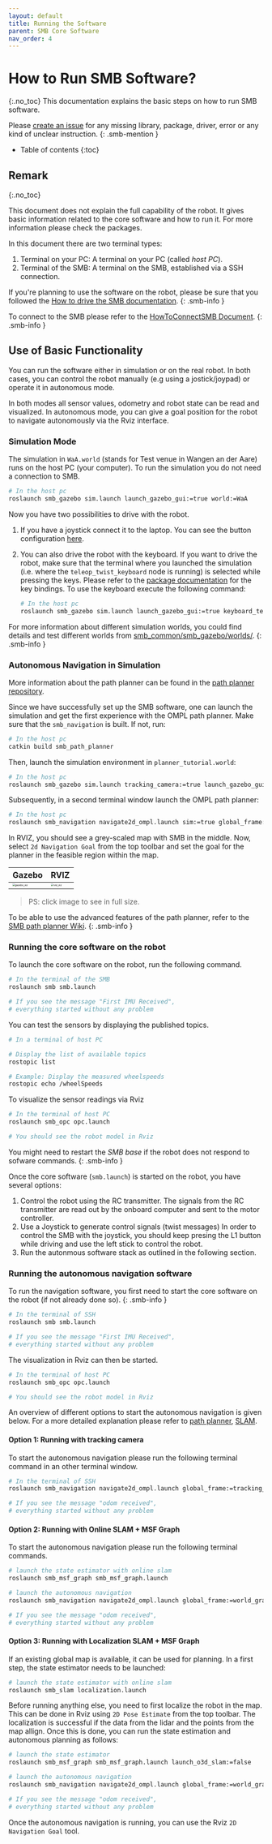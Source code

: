 ```yaml
---
layout: default
title: Running the Software
parent: SMB Core Software
nav_order: 4
---
```


# How to Run SMB Software?
{:.no_toc}
This documentation explains the basic steps on how to run SMB software.

Please [create an issue](https://github.com/ETHZ-RobotX/SuperMegaBot/issues/new) for any missing library, package, driver, error or any kind of unclear instruction.
{: .smb-mention }

* Table of contents
{:toc}

## Remark
{:.no_toc}

This document does not explain the full capability of the robot. It gives basic information related to the core software and how to run it. For more information please check the packages.

In this document there are two terminal types:

1. Terminal on your PC: A terminal on your PC (called _host PC_).
2. Terminal of the SMB: A terminal on the SMB, established via a SSH connection.

If you're planning to use the software on the robot, please be sure that you followed the [How to drive the SMB documentation](../robot-operation/HowToDriveTheSMB.md).
{: .smb-info }

To connect to the SMB please refer to the [HowToConnectSMB Document](../robot-operation/HowToConnectToSMB.md).
{: .smb-info }

## Use of Basic Functionality

You can run the software either in simulation or on the real robot. In both cases, you can control the robot manually (e.g using a jostick/joypad) or operate it in autonomous mode.

In both modes all sensor values, odometry and robot state can be read and visualized. In autonomous mode, you can give a goal position for the robot to navigate autonomously via the Rviz interface.

### Simulation Mode

The simulation in `WaA.world` (stands for Test venue in Wangen an der Aare) runs on the host PC (your computer). To run the simulation you do not need a connection to SMB.

```bash
# In the host pc
roslaunch smb_gazebo sim.launch launch_gazebo_gui:=true world:=WaA
```

Now you have two possibilities to drive with the robot.

1. If you have a joystick connect it to the laptop. You can see the button configuration [here](../NotionsAndDevices.md#joystick).
2. You can also drive the robot with the keyboard. If you want to drive the robot, make sure that the terminal where you launched the simulation (i.e. where the `teleop_twist_keyboard` node is running) is selected while pressing the keys. Please refer to the [package documentation](http://wiki.ros.org/teleop_twist_keyboard#Controls) for the key bindings. To use the keyboard execute the following command:

    ```bash
    # In the host pc
    roslaunch smb_gazebo sim.launch launch_gazebo_gui:=true keyboard_teleop:=true
    ```

For more information about different simulation worlds, you could find details and test different worlds from [smb_common/smb_gazebo/worlds/](https://github.com/ETHZ-RobotX/smb_common/tree/master/smb_gazebo/worlds).
{: .smb-info }

### Autonomous Navigation in Simulation

More information about the path planner can be found in the [path planner repository](https://github.com/ETHZ-RobotX/smb_path_planner).

Since we have successfully set up the SMB software, one can launch the simulation and get the first experience with the OMPL path planner.
Make sure that the `smb_navigation` is built. If not, run:

```bash
# In the host pc
catkin build smb_path_planner
```

Then, launch the simulation environment in `planner_tutorial.world`:

```bash
# In the host pc
roslaunch smb_gazebo sim.launch tracking_camera:=true launch_gazebo_gui:=true world:=planner_tutorial
```

Subsequently, in a second terminal window launch the OMPL path planner:

```bash
# In the host pc
roslaunch smb_navigation navigate2d_ompl.launch sim:=true global_frame:=tracking_camera_odom
```

In RVIZ, you should see a grey-scaled map with SMB in the middle. Now, select `2d Navigation Goal` from the top toolbar and set the goal for the planner in the feasible region within the map.

| Gazebo | RVIZ |
| ------------------ | ------------------ |
| <a href="../images/gazebo_viz.png" target="_blank"><img src="../images/gazebo_viz.png" alt="gazebo_viz" style="zoom: 30%;" /></a> | <a href="../images/rviz_viz.png" target="_blank"><img src="../images/rviz_viz.png" alt="rviz_viz" style="zoom: 30%;" /></a> |

> PS: click image to see in full size.

To be able to use the advanced features of the path planner, refer to the [SMB path planner Wiki](https://github.com/ETHZ-RobotX/smb_path_planner/wiki).
{: .smb-info }

### Running the core software on the robot

To launch the core software on the robot, run the following command.

```bash
# In the terminal of the SMB
roslaunch smb smb.launch

# If you see the message "First IMU Received",
# everything started without any problem
```

You can test the sensors by displaying the published topics.

```bash
# In a terminal of host PC

# Display the list of available topics
rostopic list

# Example: Display the measured wheelspeeds
rostopic echo /wheelSpeeds
```

To visualize the sensor readings via Rviz

```bash
# In the terminal of host PC
roslaunch smb_opc opc.launch

# You should see the robot model in Rviz
```

You might need to restart the _SMB base_ if the robot does not respond to sofware commands.
{: .smb-info }

Once the core software (`smb.launch`) is started on the robot, you have several options:

1. Control the robot using the RC transmitter. The signals from the RC transmitter are read out by the onboard computer and sent to the motor controller.
2. Use a Joystick to generate control signals (twist messages) In order to control the SMB with the joystick, you should keep presing the L1 button while driving and use the left stick to control the robot.
3. Run the autonmous software stack as outlined in the following section.

### Running the autonomous navigation software

To run the navigation software, you first need to start the core software on the robot (if not already done so).
{: .smb-info }

```bash
# In the terminal of SSH
roslaunch smb smb.launch

# If you see the message "First IMU Received",
# everything started without any problem
```

The visualization in Rviz can then be started.

```bash
# In the terminal of host PC
roslaunch smb_opc opc.launch

# You should see the robot model in Rviz
```

An overview of different options to start the autonomous navigation is given below. For a more detailed explanation please refer to [path planner](https://github.com/ETHZ-RobotX/smb_path_planner), [SLAM](https://github.com/ETHZ-RobotX/smb_common/blob/exploration/smb_slam/README.md).

#### Option 1: Running with tracking camera
To start the autonomous navigation please run the following terminal command in an other terminal window.
```bash
# In the terminal of SSH
roslaunch smb_navigation navigate2d_ompl.launch global_frame:=tracking_camera_odom

# If you see the message "odom received",
# everything started without any problem
```

#### Option 2: Running with Online SLAM + MSF Graph
To start the autonomous navigation please run the following terminal commands.
```bash
# launch the state estimator with online slam
roslaunch smb_msf_graph smb_msf_graph.launch

# launch the autonomous navigation
roslaunch smb_navigation navigate2d_ompl.launch global_frame:=world_graph_msf odom_topic:=/graph_msf/est_odometry_odom_imu

# If you see the message "odom received",
# everything started without any problem
```
#### Option 3: Running with Localization SLAM + MSF Graph
If an existing global map is available, it can be used for planning. In a first step, the state estimator needs to be launched:
```bash
# launch the state estimator with online slam
roslaunch smb_slam localization.launch
```

Before running anything else, you need to first localize the robot in the map. This can be done in Rviz using ```2D Pose Estimate``` from the top toolbar. The localization is successful if the data from the lidar and the points from the map allign. Once this is done, you can run the state estimation and autonomous planning as follows:

```bash
# launch the state estimator
roslaunch smb_msf_graph smb_msf_graph.launch launch_o3d_slam:=false

# launch the autonomous navigation
roslaunch smb_navigation navigate2d_ompl.launch global_frame:=world_graph_msf odom_topic:=/graph_msf/est_odometry_odom_imu

# If you see the message "odom received",
# everything started without any problem
```

Once the autonomous navigation is running, you can use the Rviz ```2D Navigation Goal``` tool.
